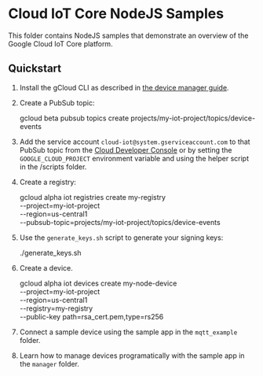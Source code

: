 # Cloud IoT Core NodeJS Samples
This folder contains NodeJS samples that demonstrate an overview of the
Google Cloud IoT Core platform.

## Quickstart

1. Install the gCloud CLI as described in [the device manager guide](https://cloud-dot-devsite.googleplex.com/iot/docs/device_manager_guide).
2. Create a PubSub topic:

    gcloud beta pubsub topics create projects/my-iot-project/topics/device-events

3. Add the service account `cloud-iot@system.gserviceaccount.com` to that
PubSub topic from the [Cloud Developer Console](https://console.cloud.google.com)
or by setting the `GOOGLE_CLOUD_PROJECT` environment variable and using the
helper script in the /scripts folder.

4. Create a registry:

    gcloud alpha iot registries create my-registry \
        --project=my-iot-project \
        --region=us-central1 \
        --pubsub-topic=projects/my-iot-project/topics/device-events

5. Use the `generate_keys.sh` script to generate your signing keys:

    ./generate_keys.sh

6. Create a device.

    gcloud alpha iot devices create my-node-device \
        --project=my-iot-project \
        --region=us-central1 \
        --registry=my-registry \
        --public-key path=rsa_cert.pem,type=rs256

7. Connect a sample device using the sample app in the `mqtt_example` folder.
8. Learn how to manage devices programatically with the sample app in the
`manager` folder.

